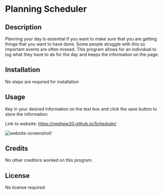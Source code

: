 # Planning Scheduler

## Description

Planning your day is essential if you want to make sure that you are getting things that you want to have done. Some people struggle with this so important events are often missed. This program allows for an individual to log what they have to do for the day and keeps the information on the page. 

## Installation 
 
No steps are required for installation

## Usage 

Key in your desired information on the text box and click the save button to store the information. 

Link to website: https://nephew20.github.io/Scheduler/

![website-screenshot!](/Scheduler/assets/Work%20Scheduler%20Screenshot.JPG "Scheduler")

## Credits 

No other creditors worked on this program.

## License

No license required